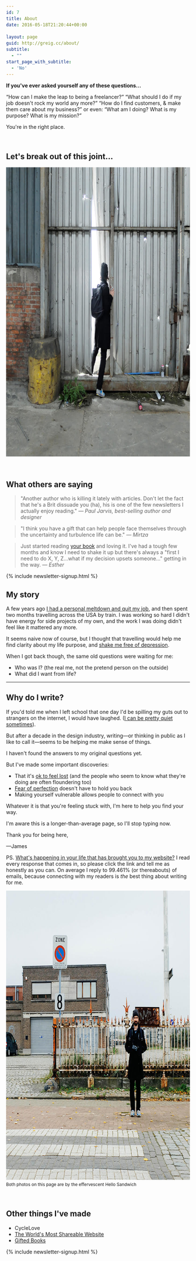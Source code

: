 ```yaml
---
id: 7
title: About
date: 2016-05-18T21:20:44+00:00

layout: page
guid: http://greig.cc/about/
subtitle:
  - ""
start_page_with_subtitle:
  - 'No'
---
```

<strong>If you've ever asked yourself any of these questions...</strong>

“How can I make the leap to being a freelancer?”
“What should I do if my job doesn't rock my world any more?”
“How do I find customers, &amp; make them care about my business?”
or even:
“What am I doing? What is my purpose? What is my mission?”

You're in the right place.

&nbsp;
<h2>Let's break out of this joint...</h2>
<img src="/media/james-greig-breakout.jpeg" alt="James Greig" width="790" height="790" class="alignnone size-full wp-image-966" />

&nbsp;
## What others are saying
<blockquote>"Another author who is killing it lately with articles. Don't let the fact that he's a Brit dissuade you (ha), his is one of the few newsletters I actually enjoy reading."
<cite>— Paul Jarvis, best-selling author and designer</cite></blockquote>
<blockquote>"I think you have a gift that can help people face themselves through the uncertainty and turbulence life can be."
<cite>— Mirtza</cite></blockquote>
<blockquote>Just started reading <a href="https://gumroad.com/l/reset-your-brain">your book</a> and loving it. I've had a tough few months and know I need to shake it up but there's always a "first I need to do X, Y, Z...what if my decision upsets someone..." getting in the way.
<cite>— Esther</cite></blockquote>

{% include newsletter-signup.html %}

## My story
A few years ago <a href="http://greig.cc/journal/2012/11/26/how-to-stop-being-a-graphic-designer">I had a personal meltdown and quit my job</a>, and then spent two months travelling across the USA by train. I was working so hard I didn't have energy for side projects of my own, and the work I was doing didn't feel like it mattered any more.

It seems naive now of course, but I thought that travelling would help me find clarity about my life purpose, and <a href="http://greig.cc/journal/2014/10/the-unspoken-d-word-depression">shake me free of depression</a>.

When I got back though, the same old questions were waiting for me:
<ul>
 	<li>Who was I? (the real me, not the pretend person on the outside)</li>
 	<li>What did I want from life?</li>
</ul>

<hr />

## Why do I write?
If you'd told me when I left school that one day I'd be spilling my guts out to strangers on the internet, I would have laughed. (<a href="http://greig.cc/journal/falling-off-the-edge-of-conversations">I can be pretty quiet sometimes</a>).

But after a decade in the design industry, writing—or thinking in public as I like to call it—seems to be helping me make sense of things.

I haven't found the answers to my original questions yet.

But I've made some important discoveries:
<ul>
 	<li>That it's <a href="http://greig.cc/journal/2013/8/feeling-lost-relax-youre-probably-headed-in-the-right-direction">ok to feel lost</a> (and the people who seem to know what they're doing are often floundering too)</li>
 	<li><a href="http://greig.cc/journal/2014/1/i-never-finish-anyth">Fear of perfection</a> doesn't have to hold you back</li>
 	<li>Making yourself vulnerable allows people to connect with you</li>
</ul>
Whatever it is that you're feeling stuck with, I'm here to help you find your way.

I'm aware this is a longer-than-average page, so I'll stop typing now.

Thank you for being here,

—James

PS. <a href="http://greig.cc/contact/">What's happening in your life that has brought you to my website?</a> I read every response that comes in, so please click the link and tell me as honestly as you can. On average I reply to 99.461% (or thereabouts) of emails, because connecting with my readers is <em>the</em> best thing about writing for me.

<img src="/media/james-greig-portrait-designer.jpeg" alt="" width="790" height="790" class="alignnone size-full wp-image-965" />
<small>Both photos on this page are by the effervescent Hello Sandwich</small>

&nbsp;
## Other things I've made
<ul>
  <li>CycleLove</li>
 	<li><a href="http://worldsmostshareablewebsite.greig.cc/">The World's Most Shareable Website</a></li>
	<li><a href="http://greig.cc/gifted-books-2016">Gifted Books</a></li>
</ul>

{% include newsletter-signup.html %}
